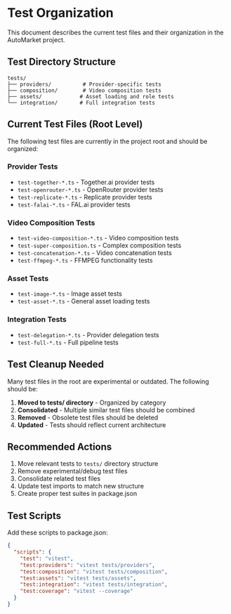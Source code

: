 # Test Organization

This document describes the current test files and their organization in the AutoMarket project.

## Test Directory Structure

```
tests/
├── providers/          # Provider-specific tests
├── composition/        # Video composition tests  
├── assets/            # Asset loading and role tests
└── integration/       # Full integration tests
```

## Current Test Files (Root Level)

The following test files are currently in the project root and should be organized:

### Provider Tests
- `test-together-*.ts` - Together.ai provider tests
- `test-openrouter-*.ts` - OpenRouter provider tests  
- `test-replicate-*.ts` - Replicate provider tests
- `test-falai-*.ts` - FAL.ai provider tests

### Video Composition Tests
- `test-video-composition-*.ts` - Video composition tests
- `test-super-composition.ts` - Complex composition tests
- `test-concatenation-*.ts` - Video concatenation tests
- `test-ffmpeg-*.ts` - FFMPEG functionality tests

### Asset Tests
- `test-image-*.ts` - Image asset tests
- `test-asset-*.ts` - General asset loading tests

### Integration Tests
- `test-delegation-*.ts` - Provider delegation tests
- `test-full-*.ts` - Full pipeline tests

## Test Cleanup Needed

Many test files in the root are experimental or outdated. The following should be:

1. **Moved to tests/ directory** - Organized by category
2. **Consolidated** - Multiple similar test files should be combined
3. **Removed** - Obsolete test files should be deleted
4. **Updated** - Tests should reflect current architecture

## Recommended Actions

1. Move relevant tests to `tests/` directory structure
2. Remove experimental/debug test files
3. Consolidate related test files
4. Update test imports to match new structure
5. Create proper test suites in package.json

## Test Scripts

Add these scripts to package.json:
```json
{
  "scripts": {
    "test": "vitest",
    "test:providers": "vitest tests/providers",
    "test:composition": "vitest tests/composition", 
    "test:assets": "vitest tests/assets",
    "test:integration": "vitest tests/integration",
    "test:coverage": "vitest --coverage"
  }
}
```
